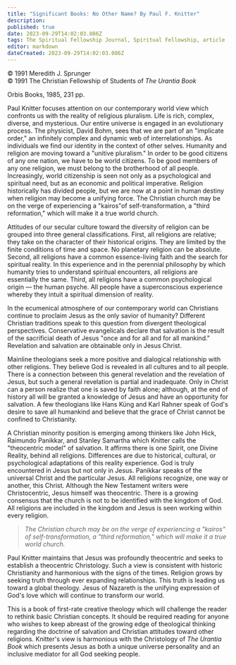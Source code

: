```yaml
---
title: "Significant Books: No Other Name? By Paul F. Knitter"
description: 
published: true
date: 2023-09-29T14:02:03.086Z
tags: The Spiritual Fellowship Journal, Spiritual Fellowship, article
editor: markdown
dateCreated: 2023-09-29T14:02:03.086Z
---
```


<p class="v-card v-sheet theme--light gray lighten-3 px-2">© 1991 Meredith J. Sprunger<br>© 1991 The Christian Fellowship of Students of <i>The Urantia Book</i></p>

Orbis Books, 1985, 231 pp.

Paul Knitter focuses attention on our contemporary world view which confronts us with the reality of religious pluralism. Life is rich, complex, diverse, and mysterious. Our entire universe is engaged in an evolutionary process. The physicist, David Bohm, sees that we are part of an "implicate order," an infinitely complex and dynamic web of interrelationships. As individuals we find our identity in the context of other selves. Humanity and religion are moving toward a "unitive pluralism." In order to be good citizens of any one nation, we have to be world citizens. To be good members of any one religion, we must belong to the brotherhood of all people. Increasingly, world citizenship is seen not only as a psychological and spiritual need, but as an economic and political imperative. Religion historically has divided people, but we are now at a point in human destiny when religion may become a unifying force. The Christian church may be on the verge of experiencing a "kairos"of self-transformation, a "third reformation," which will make it a true world church.

Attitudes of our secular culture toward the diversity of religion can be grouped into three general classifications. First, all religions are relative; they take on the character of their historical origins. They are limited by the finite conditions of time and space. No planetary religion can be absolute. Second, all religions have a common essence-living faith and the search for spiritual reality. In this experience and in the perennial philosophy by which humanity tries to understand spiritual encounters, all religions are essentially the same. Third, all religions have a common psychological origin — the human psyche. All people have a superconscious experience whereby they intuit a spiritual dimension of reality.

In the ecumenical atmosphere of our contemporary world can Christians continue to proclaim Jesus as the only savior of humanity? Different Christian traditions speak to this question from divergent theological perspectives. Conservative evangelicals declare that salvation is the result of the sacrificial death of Jesus "once and for all and for all mankind." Revelation and salvation are obtainable only in Jesus Christ.

Mainline theologians seek a more positive and dialogical relationship with other religions. They believe God is revealed in all cultures and to all people. There is a connection between this general revelation and the revelation of Jesus, but such a general revelation is partial and inadequate. Only in Christ can a person realize that one is saved by faith alone; although, at the end of history all will be granted a knowledge of Jesus and have an opportunity for salvation. A few theologians like Hans Küng and Karl Rahner speak of God's desire to save all humankind and believe that the grace of Christ cannot be confined to Christianity.

A Christian minority position is emerging among thinkers like John Hick, Raimundo Panikkar, and Stanley Samartha which Knitter calls the "theocentric model" of salvation. It affirms there is one Spirit, one Divine Reality, behind all religions. Differences are due to historical, cultural, or psychological adaptations of this reality experience. God is truly encountered in Jesus but not only in Jesus. Panikkar speaks of the universal Christ and the particular Jesus. All religions recognize, one way or another, this Christ. Although the New Testament writers were Christocentric, Jesus himself was theocentric. There is a growing consensus that the church is not to be identified with the kingdom of God. All religions are included in the kingdom and Jesus is seen working within every religion.

> _The Christian church may be on the verge of experiencing a "kairos" of self-transformation, a "third reformation," which will make it a true world church._

Paul Knitter maintains that Jesus was profoundly theocentric and seeks to establish a theocentric Christology. Such a view is consistent with historic Christianity and harmonious with the signs of the times. Religion grows by seeking truth through ever expanding relationships. This truth is leading us toward a global theology. Jesus of Nazareth is the unifying expression of God's love which will continue to transform our world.

This is a book of first-rate creative theology which will challenge the reader to rethink basic Christian concepts. It should be required reading for anyone who wishes to keep abreast of the growing edge of theological thinking regarding the doctrine of salvation and Christian attitudes toward other religions. Knitter's view is harmonious with the Christology of _The Urantia Book_ which presents Jesus as both a unique universe personality and an inclusive mediator for all God seeking people.